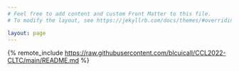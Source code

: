 ```yaml
---
# Feel free to add content and custom Front Matter to this file.
# To modify the layout, see https://jekyllrb.com/docs/themes/#overriding-theme-defaults

layout: page
---
```


{% remote_include https://raw.githubusercontent.com/blcuicall/CCL2022-CLTC/main/README.md %}
